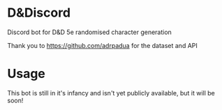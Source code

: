 # D&Discord

Discord bot for D&D 5e randomised character generation

Thank you to https://github.com/adrpadua for the dataset and API

# Usage

This bot is still in it's infancy and isn't yet publicly available, but it
will be soon!
